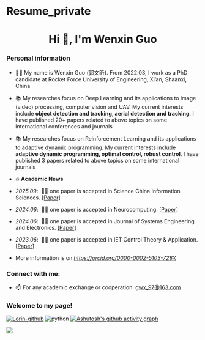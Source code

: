 # Resume_private
<h1 align="center">Hi 👋, I'm Wenxin Guo</h1>
<h3 align="left">Personal information</h3>

- 👨‍🎓 My name is Wenxin Guo (郭文昕). From 2022.03, I work as a PhD candidate at Rocket Force University of Engineering, Xi’an, Shaanxi, China

- 📚 My researches focus on Deep Learning and its applications to image (video) processing, computer vision and UAV. My current interests include **object detection and tracking, aerial detection and tracking**. I have published 20+ papers related to above topics on some international conferences and journals

- 📚 My researches focus on Reinforcement Learning and its applications to adaptive dynamic programming. My current interests include **adaptive dynamic programming, optimal control, robust control**. I have published 3 papers related to above topics on some international journals

- 🔥 **Academic News**
- *2025.09*: &nbsp;🎉🎉 one paper is accepted in Science China Information Sciences. [[Paper]](https://www.sciengine.com/SCIS/doi/10.1007/s11432-024-4386-4)
- *2024.06*: &nbsp;🎉🎉 one paper is accepted in Neurocomputing. [[Paper]](https://www.sciencedirect.com/science/article/abs/pii/S0925231224004028)
- *2024.06*: &nbsp;🎉🎉 one paper is accepted in Journal of Systems Engineering and Electronics. [[Paper]](https://ieeexplore.ieee.org/document/10586955)
- *2023.06*: &nbsp;🎉🎉 one paper is accepted in IET Control Theory & Application. [[Paper]](https://ietresearch.onlinelibrary.wiley.com/doi/full/10.1049/cth2.12520)

- More information is on *https://orcid.org/0000-0002-5103-728X*

<h3 align="left">Connect with me:</h3>
<p align="left">
</p>

- 📫 For any academic exchange or cooperation: gwx_97@163.com

<h3 align="left">Welcome to my page!</h3>
<p align="left">
</p>

[![Lorin-github](https://github-readme-stats.vercel.app/api?username=WenxinGuo97)](https://github.com/anuraghazra/github-readme-stats) 
![python](https://github-readme-stats.vercel.app/api/top-langs/?username=WenxinGuo97&layout=compact&hide_border=true&langs_count=10)
[![Ashutosh's github activity graph](https://github-readme-activity-graph.vercel.app/graph?username=WenxinGuo97&theme=github-compact)](https://github.com/WenxinGuo97/github-readme-activity-graph)

<!--- 注释符号
[![GitHub Streak](https://streak-stats.demolab.com?user=WenxinGuo97)](https://git.io/streak-stats)
-->

![](https://komarev.com/ghpvc/?username=WenxinGuo97&abbreviated=true)
